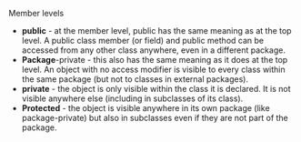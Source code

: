 Member levels

* **public** - at the member level, public has the same meaning as at the top level. A public class member (or field)
  and public method can be accessed from any other class anywhere, even in a different package.
* **Package**-private - this also has the same meaning as it does at the top level. An object with no access modifier is
  visible to every class within the same package (but not to classes in external packages).
* **private** - the object is only visible within the class it is declared. It is not visible anywhere else (including
  in subclasses of its class).
* **Protected** - the object is visible anywhere in its own package (like package-private) but also in subclasses even
  if they are not part of the package.

